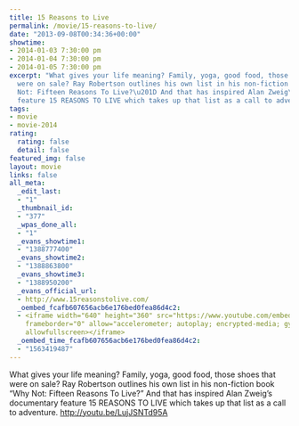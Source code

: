 ```yaml
---
title: 15 Reasons to Live
permalink: /movie/15-reasons-to-live/
date: "2013-09-08T00:34:36+00:00"
showtime:
- 2014-01-03 7:30:00 pm
- 2014-01-04 7:30:00 pm
- 2014-01-05 7:30:00 pm
excerpt: "What gives your life meaning? Family, yoga, good food, those shoes that
  were on sale? Ray Robertson outlines his own list in his non-fiction book \u201CWhy
  Not: Fifteen Reasons To Live?\u201D And that has inspired Alan Zweig\u2019s documentary
  feature 15 REASONS TO LIVE which takes up that list as a call to adventure."
tags:
- movie
- movie-2014
rating:
  rating: false
  detail: false
featured_img: false
layout: movie
links: false
all_meta:
  _edit_last:
  - "1"
  _thumbnail_id:
  - "377"
  _wpas_done_all:
  - "1"
  _evans_showtime1:
  - "1388777400"
  _evans_showtime2:
  - "1388863800"
  _evans_showtime3:
  - "1388950200"
  _evans_official_url:
  - http://www.15reasonstolive.com/
  _oembed_fcafb607656acb6e176bed0fea86d4c2:
  - <iframe width="640" height="360" src="https://www.youtube.com/embed/LujJSNTd95A?feature=oembed"
    frameborder="0" allow="accelerometer; autoplay; encrypted-media; gyroscope; picture-in-picture"
    allowfullscreen></iframe>
  _oembed_time_fcafb607656acb6e176bed0fea86d4c2:
  - "1563419487"
---
```


What gives your life meaning? Family, yoga, good food, those shoes that were on sale? Ray Robertson outlines his own list in his non-fiction book “Why Not: Fifteen Reasons To Live?” And that has inspired Alan Zweig’s documentary feature 15 REASONS TO LIVE which takes up that list as a call to adventure. http://youtu.be/LujJSNTd95A